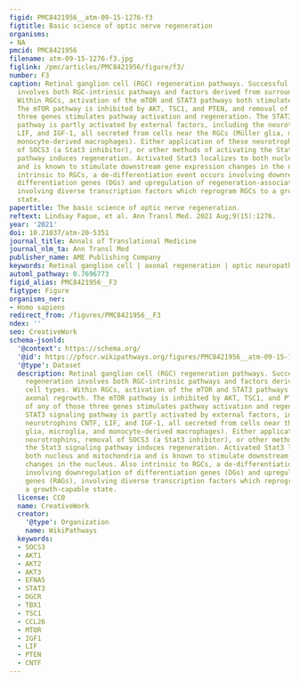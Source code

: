 ```yaml
---
figid: PMC8421956__atm-09-15-1276-f3
figtitle: Basic science of optic nerve regeneration
organisms:
- NA
pmcid: PMC8421956
filename: atm-09-15-1276-f3.jpg
figlink: /pmc/articles/PMC8421956/figure/f3/
number: F3
caption: Retinal ganglion cell (RGC) regeneration pathways. Successful axonal regeneration
  involves both RGC-intrinsic pathways and factors derived from surrounding cell types.
  Within RGCs, activation of the mTOR and STAT3 pathways both stimulate axonal regrowth.
  The mTOR pathway is inhibited by AKT, TSC1, and PTEN, and removal of any of those
  three genes stimulates pathway activation and regeneration. The STAT3 signaling
  pathway is partly activated by external factors, including the neurotrophins CNTF,
  LIF, and IGF-1, all secreted from cells near the RGCs (Müller glia, microglia, and
  monocyte-derived macrophages). Either application of these neurotrophins, removal
  of SOCS3 (a Stat3 inhibitor), or other methods of activating the Stat3 signaling
  pathway induces regeneration. Activated Stat3 localizes to both nucleus and mitochondria
  and is known to stimulate downstream gene expression changes in the nucleus. Also
  intrinsic to RGCs, a de-differentiation event occurs involving downregulation of
  differentiation genes (DGs) and upregulation of regeneration-associated genes (RAGs),
  involving diverse transcription factors which reprogram RGCs to a growth-capable
  state.
papertitle: The basic science of optic nerve regeneration.
reftext: Lindsay Fague, et al. Ann Transl Med. 2021 Aug;9(15):1276.
year: '2021'
doi: 10.21037/atm-20-5351
journal_title: Annals of Translational Medicine
journal_nlm_ta: Ann Transl Med
publisher_name: AME Publishing Company
keywords: Retinal ganglion cell | axonal regeneration | optic neuropathy
automl_pathway: 0.7696773
figid_alias: PMC8421956__F3
figtype: Figure
organisms_ner:
- Homo sapiens
redirect_from: /figures/PMC8421956__F3
ndex: ''
seo: CreativeWork
schema-jsonld:
  '@context': https://schema.org/
  '@id': https://pfocr.wikipathways.org/figures/PMC8421956__atm-09-15-1276-f3.html
  '@type': Dataset
  description: Retinal ganglion cell (RGC) regeneration pathways. Successful axonal
    regeneration involves both RGC-intrinsic pathways and factors derived from surrounding
    cell types. Within RGCs, activation of the mTOR and STAT3 pathways both stimulate
    axonal regrowth. The mTOR pathway is inhibited by AKT, TSC1, and PTEN, and removal
    of any of those three genes stimulates pathway activation and regeneration. The
    STAT3 signaling pathway is partly activated by external factors, including the
    neurotrophins CNTF, LIF, and IGF-1, all secreted from cells near the RGCs (Müller
    glia, microglia, and monocyte-derived macrophages). Either application of these
    neurotrophins, removal of SOCS3 (a Stat3 inhibitor), or other methods of activating
    the Stat3 signaling pathway induces regeneration. Activated Stat3 localizes to
    both nucleus and mitochondria and is known to stimulate downstream gene expression
    changes in the nucleus. Also intrinsic to RGCs, a de-differentiation event occurs
    involving downregulation of differentiation genes (DGs) and upregulation of regeneration-associated
    genes (RAGs), involving diverse transcription factors which reprogram RGCs to
    a growth-capable state.
  license: CC0
  name: CreativeWork
  creator:
    '@type': Organization
    name: WikiPathways
  keywords:
  - SOCS3
  - AKT1
  - AKT2
  - AKT3
  - EFNA5
  - STAT3
  - DGCR
  - TBX1
  - TSC1
  - CCL26
  - MTOR
  - IGF1
  - LIF
  - PTEN
  - CNTF
---
```

